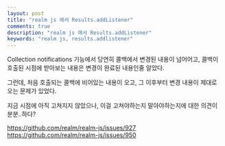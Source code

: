 ```yaml
---
layout: post
title: "realm js 에서 Results.addListener"
comments: true
description: "realm js 에서 Results.addListener"
keywords: "realm js, results.addlistener"
---
```


Collection notifications 기능에서 당연히 콜백에서 변경된 내용이 넘어어고, 콜백이 호출된 시점에 받아보는 내용은 변경이 완료된 내용인줄 알았다. 

그런데, 처음 호출되는 콜백에 비어있는 내용이 오고, 그 이후부터 변경 내용이 제대로 오는 문제가 있었다.

지금 시점에 아직 고쳐지지 않았으나, 이걸 고쳐야하는지 말아야하는지에 대한 의견이 분분..하다? 


https://github.com/realm/realm-js/issues/927
https://github.com/realm/realm-js/issues/950